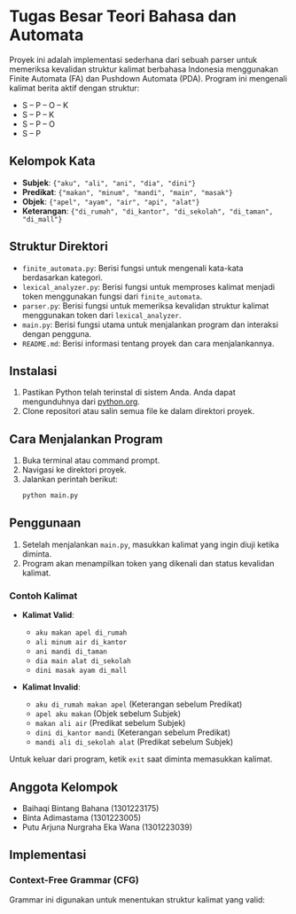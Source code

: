 # Tugas Besar Teori Bahasa dan Automata

Proyek ini adalah implementasi sederhana dari sebuah parser untuk memeriksa kevalidan struktur kalimat berbahasa Indonesia menggunakan Finite Automata (FA) dan Pushdown Automata (PDA). Program ini mengenali kalimat berita aktif dengan struktur:
- S – P – O – K
- S – P – K
- S – P – O
- S – P

## Kelompok Kata
- **Subjek**: `{"aku", "ali", "ani", "dia", "dini"}`
- **Predikat**: `{"makan", "minum", "mandi", "main", "masak"}`
- **Objek**: `{"apel", "ayam", "air", "api", "alat"}`
- **Keterangan**: `{"di_rumah", "di_kantor", "di_sekolah", "di_taman", "di_mall"}`

## Struktur Direktori
- `finite_automata.py`: Berisi fungsi untuk mengenali kata-kata berdasarkan kategori.
- `lexical_analyzer.py`: Berisi fungsi untuk memproses kalimat menjadi token menggunakan fungsi dari `finite_automata`.
- `parser.py`: Berisi fungsi untuk memeriksa kevalidan struktur kalimat menggunakan token dari `lexical_analyzer`.
- `main.py`: Berisi fungsi utama untuk menjalankan program dan interaksi dengan pengguna.
- `README.md`: Berisi informasi tentang proyek dan cara menjalankannya.

## Instalasi
1. Pastikan Python telah terinstal di sistem Anda. Anda dapat mengunduhnya dari [python.org](https://www.python.org/downloads/).
2. Clone repositori atau salin semua file ke dalam direktori proyek.

## Cara Menjalankan Program
1. Buka terminal atau command prompt.
2. Navigasi ke direktori proyek.
3. Jalankan perintah berikut:
    ```sh
    python main.py
    ```

## Penggunaan
1. Setelah menjalankan `main.py`, masukkan kalimat yang ingin diuji ketika diminta.
2. Program akan menampilkan token yang dikenali dan status kevalidan kalimat.

### Contoh Kalimat
- **Kalimat Valid**:
    - `aku makan apel di_rumah`
    - `ali minum air di_kantor`
    - `ani mandi di_taman`
    - `dia main alat di_sekolah`
    - `dini masak ayam di_mall`

- **Kalimat  Invalid**:
    - `aku di_rumah makan apel` (Keterangan sebelum Predikat)
    - `apel aku makan` (Objek sebelum Subjek)
    - `makan ali air` (Predikat sebelum Subjek)
    - `dini di_kantor mandi` (Keterangan sebelum Predikat)
    - `mandi ali di_sekolah alat` (Predikat sebelum Subjek)

Untuk keluar dari program, ketik `exit` saat diminta memasukkan kalimat.

## Anggota Kelompok
- Baihaqi Bintang Bahana (1301223175)
- Binta Adimastama (1301223005)
- Putu Arjuna Nurgraha Eka Wana (1301223039)

## Implementasi

### Context-Free Grammar (CFG)
Grammar ini digunakan untuk menentukan struktur kalimat yang valid:

